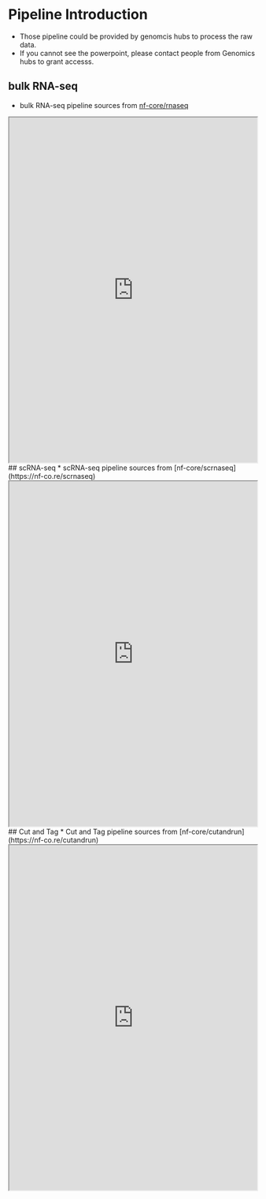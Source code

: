 # Pipeline Introduction
  * Those pipeline could be provided by genomcis hubs to process the raw data.
  * If you cannot see the powerpoint, please contact people from Genomics hubs to grant accesss.
## bulk RNA-seq
* bulk RNA-seq pipeline sources from [nf-core/rnaseq](https://nf-co.re/rnaseq)
<style>
.embedded-google-slide {
    width: 100%;
    height: 700px;
}
</style>

<iframe class="embedded-google-slide" src="https://docs.google.com/presentation/d/1jyOa5rzREubKe69nFdx4CwAuQWFb2gKiXI-b8zBgtwM"></iframe>

<br />
## scRNA-seq
* scRNA-seq pipeline sources from [nf-core/scrnaseq](https://nf-co.re/scrnaseq)
<style>
<style>
.embedded-google-slide {
    width: 100%;
    height: 700px;
}
</style>

<iframe class="embedded-google-slide" src="https://docs.google.com/presentation/d/1sTCWnEVbknCIACUAGLVj6V5dNempDWfVKkOnxDer0PE"></iframe>

<br />
## Cut and Tag
* Cut and Tag pipeline sources from [nf-core/cutandrun](https://nf-co.re/cutandrun)
<style>
.embedded-google-slide {
    width: 100%;
    height: 700px;
}
</style>

<iframe class="embedded-google-slide" src="https://docs.google.com/presentation/d/1c3NYVLVe5PPaFeKIl7_oCUCcp3UluihrSL_pzbz7spU"></iframe>